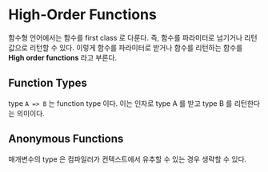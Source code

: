 # High-Order Functions
함수형 언어에서는 함수를 first class 로 다룬다. 즉, 함수를 파라미터로 넘기거나 리턴값으로 리턴할 수 있다. 이렇게 함수를 파라미터로 받거나 함수를 리턴하는 함수를 **High order functions** 라고 부른다.

## Function Types
type `A => B` 는 function type 이다. 이는 인자로 type A 를 받고 type B 를 리턴한다는 의미이다.

## Anonymous Functions
매개변수의 type 은 컴파일러가 컨텍스트에서 유추할 수 있는 경우 생략할 수 있다.

